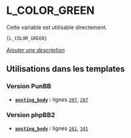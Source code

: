 # L_COLOR_GREEN


Cette variable est utilisable directement.

```html
{L_COLOR_GREEN}
```

[*Ajouter une description*](https://fa-tvars.appspot.com/var/L_COLOR_GREEN)

## Utilisations dans les templates

### Version PunBB
* __[`posting_body`](../tpl/var/punbb/posting_body.md#readme) :__ lignes [`207`](../tpl/src/punbb/posting_body.tpl#L207), [`287`](../tpl/src/punbb/posting_body.tpl#L287)

### Version phpBB2
* __[`posting_body`](../tpl/var/subsilver/posting_body.md#readme) :__ lignes [`261`](../tpl/src/subsilver/posting_body.tpl#L261), [`341`](../tpl/src/subsilver/posting_body.tpl#L341)